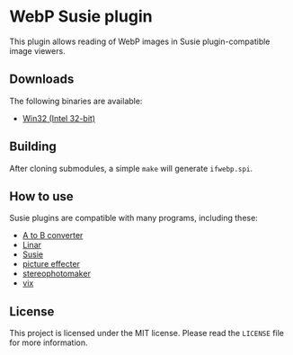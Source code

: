 # WebP Susie plugin

This plugin allows reading of WebP images in Susie plugin-compatible image viewers.

## Downloads

The following binaries are available:  
* [Win32 (Intel 32-bit)](https://github.com/uyjulian/ifwebp/releases/latest/download/ifwebp.7z)  

## Building

After cloning submodules, a simple `make` will generate `ifwebp.spi`.

## How to use

Susie plugins are compatible with many programs, including these:

- [A to B converter](http://www.asahi-net.or.jp/~KH4S-SMZ/spi/abc/index.html)
- [Linar](http://hp.vector.co.jp/authors/VA015839/)
- [Susie](http://www.digitalpad.co.jp/~takechin/betasue.html#susie32)
- [picture effecter](http://www.asahi-net.or.jp/~DS8H-WTNB/software/index.html)
- [stereophotomaker](http://stereo.jpn.org/eng/stphmkr/)
- [vix](http://www.forest.impress.co.jp/library/software/vix/)

## License

This project is licensed under the MIT license. Please read the `LICENSE` file for more information.
